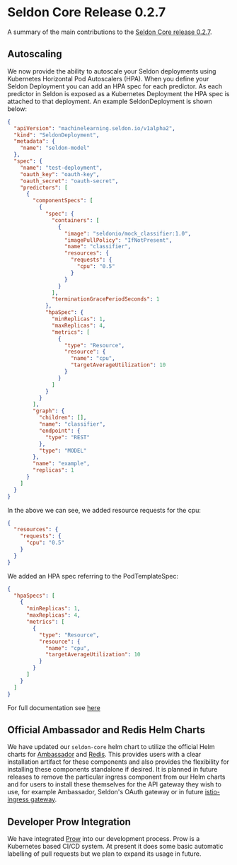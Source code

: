 # Seldon Core Release 0.2.7

A summary of the main contributions to the [Seldon Core release 0.2.7](https://github.com/SeldonIO/seldon-core/releases/tag/v0.2.7).

## Autoscaling
We now provide the ability to autoscale your Seldon deployments using Kubernetes Horizontal Pod Autoscalers (HPA). When you define your Seldon Deployment you can add an HPA spec for each predictor. As each predictor in Seldon is exposed as a Kubernetes Deployment the HPA spec is attached to that deployment. An example SeldonDeployment is shown below:

```json
{
  "apiVersion": "machinelearning.seldon.io/v1alpha2",
  "kind": "SeldonDeployment",
  "metadata": {
    "name": "seldon-model"
  },
  "spec": {
    "name": "test-deployment",
    "oauth_key": "oauth-key",
    "oauth_secret": "oauth-secret",
    "predictors": [
      {
        "componentSpecs": [
          {
            "spec": {
              "containers": [
                {
                  "image": "seldonio/mock_classifier:1.0",
                  "imagePullPolicy": "IfNotPresent",
                  "name": "classifier",
                  "resources": {
                    "requests": {
                      "cpu": "0.5"
                    }
                  }
                }
              ],
              "terminationGracePeriodSeconds": 1
            },
            "hpaSpec": {
              "minReplicas": 1,
              "maxReplicas": 4,
              "metrics": [
                {
                  "type": "Resource",
                  "resource": {
                    "name": "cpu",
                    "targetAverageUtilization": 10
                  }
                }
              ]
            }
          }
        ],
        "graph": {
          "children": [],
          "name": "classifier",
          "endpoint": {
            "type": "REST"
          },
          "type": "MODEL"
        },
        "name": "example",
        "replicas": 1
      }
    ]
  }
}
```

In the above we can see, we added resource requests for the cpu:

```json
{
  "resources": {
    "requests": {
      "cpu": "0.5"
    }
  }
}
```

We added an HPA spec referring to the PodTemplateSpec:

```json
{
  "hpaSpecs": [
    {
      "minReplicas": 1,
      "maxReplicas": 4,
      "metrics": [
        {
          "type": "Resource",
          "resource": {
            "name": "cpu",
            "targetAverageUtilization": 10
          }
        }
      ]
    }
  ]
}
```

For full documentation see [here](../graph/scaling.html)

## Official Ambassador and Redis Helm Charts
We have updated our `seldon-core` helm chart to utilize the official Helm charts for [Ambassador](https://github.com/helm/charts/tree/master/stable/ambassador) and [Redis](https://github.com/helm/charts/tree/master/stable/redis). This provides users with a clear installation artifact for these components and also provides the flexibility for installing these components standalone if desired. It is planned in future releases to remove the particular ingress component from our Helm charts and for users to install these themselves for the API gateway they wish to use, for example Ambassador, Seldon's OAuth gateway or in future [istio-ingress gateway](https://istio.io/docs/tasks/traffic-management/ingress/).

## Developer Prow Integration
We have integrated [Prow](https://github.com/kubernetes/test-infra/tree/master/prow) into our development process. Prow is a Kubernetes based CI/CD system. At present it does some basic automatic labelling of pull requests but we plan to expand its usage in future.

